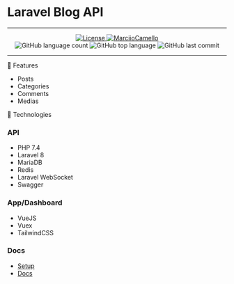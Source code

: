 # Laravel Blog API

---

<p align="center">
  <a href="LICENSE">
    <img alt="License" src="https://img.shields.io/badge/license-MIT-%23F8952D">
  </a>

  <a href="https://www.linkedin.com/in/marciocamello/">
    <img alt="MarciioCamello" src="https://img.shields.io/badge/marciocamello-%230077B5?style=social&logo=linkedin">
  </a>

  <br />

  <img alt="GitHub language count" src="https://img.shields.io/github/languages/count/marciocamello/readme_maker">

  <img alt="GitHub top language" src="https://img.shields.io/github/languages/top/marciocamello/readme_maker">

  <img alt="GitHub last commit" src="https://img.shields.io/github/last-commit/marciocamello/readme_maker">
</p>

---

:newspaper: Features 

* Posts
* Categories
* Comments
* Medias

:rocket: Technologies

### API

* PHP 7.4
* Laravel 8
* MariaDB
* Redis
* Laravel WebSocket
* Swagger

### App/Dashboard

* VueJS
* Vuex
* TailwindCSS

### Docs

* [Setup](./docs/setup.md)
* [Docs](./docs/swagger.md)
